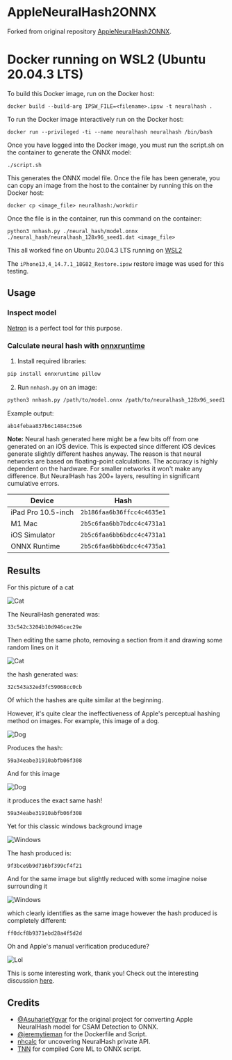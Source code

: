 # AppleNeuralHash2ONNX

Forked from original repository [AppleNeuralHash2ONNX](https://github.com/AsuharietYgvar/AppleNeuralHash2ONNX).

# Docker running on WSL2 (Ubuntu 20.04.3 LTS)

To build this Docker image, run on the Docker host:

`docker build --build-arg IPSW_FILE=<filename>.ipsw -t neuralhash .`

To run the Docker image interactively run on the Docker host:

`docker run --privileged -ti --name neuralhash neuralhash /bin/bash`

Once you have logged into the Docker image, you must run the script.sh on the container to generate the ONNX model:

`./script.sh`

This generates the ONNX model file. Once the file has been generate, you can copy an image from the host to the
container by running this on the Docker host:

`docker cp <image_file> neuralhash:/workdir`

Once the file is in the container, run this command on the container:

`python3 nnhash.py ./neural_hash/model.onnx ./neural_hash/neuralhash_128x96_seed1.dat <image_file>`

This all worked fine on Ubuntu 20.04.3 LTS running on [WSL2](https://docs.microsoft.com/en-us/windows/wsl/install-win10)

The `iPhone13,4_14.7.1_18G82_Restore.ipsw` restore image was used for this testing.

## Usage

### Inspect model

[Netron](https://github.com/lutzroeder/netron) is a perfect tool for this purpose.

### Calculate neural hash with [onnxruntime](https://github.com/microsoft/onnxruntime)

1. Install required libraries:

```bash
pip install onnxruntime pillow
```

2. Run `nnhash.py` on an image:

```bash
python3 nnhash.py /path/to/model.onnx /path/to/neuralhash_128x96_seed1.dat image.jpg
```

Example output:

```
ab14febaa837b6c1484c35e6
```

**Note:** Neural hash generated here might be a few bits off from one generated on an iOS device. This is expected since
different iOS devices generate slightly different hashes anyway. The reason is that neural networks are based on
floating-point calculations. The accuracy is highly dependent on the hardware. For smaller networks it won't make any
difference. But NeuralHash has 200+ layers, resulting in significant cumulative errors.

|Device|Hash|
|---|---|
|iPad Pro 10.5-inch|`2b186faa6b36ffcc4c4635e1`|
|M1 Mac|`2b5c6faa6bb7bdcc4c4731a1`|
|iOS Simulator|`2b5c6faa6bb6bdcc4c4731a1`|
|ONNX Runtime|`2b5c6faa6bb6bdcc4c4735a1`|

## Results

For this picture of a cat

![Cat](cat.png)

The NeuralHash generated was:

```
33c542c3204b10d946cec29e
```

Then editing the same photo, removing a section from it and drawing some random lines on it

![Cat](cat-edited.png)

the hash generated was:

```
32c543a32ed3fc59068cc0cb
```

Of which the hashes are quite similar at the beginning.
<br>

However, it's quite clear the ineffectiveness of Apple's perceptual hashing method on images. For example, this image of
a dog.

![Dog](dog.png)

Produces the hash:

```
59a34eabe31910abfb06f308
```

And for this image

![Dog](clearly-not-a-dog.png)

it produces the exact same hash!

```
59a34eabe31910abfb06f308
```

Yet for this classic windows background image

![Windows](windows-background.png)

The hash produced is:

```
9f3bce9b9d716bf399cf4f21
```

And for the same image but slightly reduced with some imagine noise surrounding it

![Windows](windows-background-edited.png)

which clearly identifies as the same image however the hash produced is completely different:

```
ff0dcf8b9371ebd28a4f5d2d
```

Oh and Apple's manual verification producedure?

![Lol](lol.jpeg)
<br>

This is some interesting work, thank you! Check out the interesting
discussion [here](https://github.com/AsuharietYgvar/AppleNeuralHash2ONNX/issues/1).

## Credits

- [@AsuharietYgvar](https://github.com/AsuharietYgvar/AppleNeuralHash2ONNX) for the original project for converting
  Apple NeuralHash model for CSAM Detection to ONNX.
- [@jeremytieman](https://github.com/jeremytieman) for the Dockerfile and Script.
- [nhcalc](https://github.com/KhaosT/nhcalc) for uncovering NeuralHash private API.
- [TNN](https://github.com/Tencent/TNN) for compiled Core ML to ONNX script.